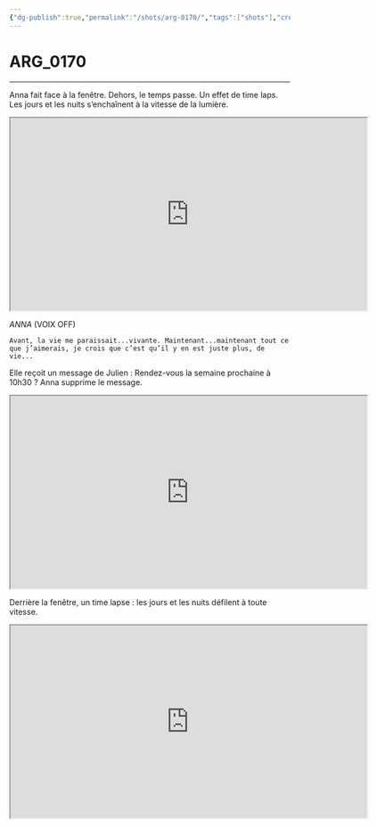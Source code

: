 ```yaml
---
{"dg-publish":true,"permalink":"/shots/arg-0170/","tags":["shots"],"created":"2024-12-19","updated":"2025-01-15"}
---
```



# ARG_0170
---
Anna fait face à la fenêtre. Dehors, le temps passe. Un effet de time laps. Les jours et les nuits s’enchaînent à la vitesse de la lumière.

<iframe src="https://drive.google.com/file/d/1uG7Y2GKdz2cuUdzzVA12Hi8dNx3uSZXI/preview" width="640" height="346" allow="autoplay"></iframe>

*ANNA* (VOIX OFF) 
```
Avant, la vie me paraissait...vivante. Maintenant...maintenant tout ce que j’aimerais, je crois que c’est qu’il y en est juste plus, de vie... 
```

Elle reçoit un message de Julien : Rendez-vous la semaine prochaine à 10h30 ? Anna supprime le message. 

<iframe src="https://drive.google.com/file/d/1dURTLB8Nf6M0X8nThu-mhd4JCKwjuihV/preview" width="640" height="346" allow="autoplay"></iframe>

Derrière la fenêtre, un time lapse : les jours et les nuits défilent à toute vitesse. 

<iframe src="https://drive.google.com/file/d/1NjLXWphu3wLph2VNB-R0gpENo3PndFKi/preview" width="640" height="346" allow="autoplay"></iframe>

